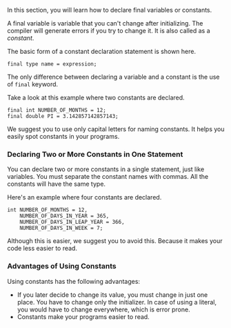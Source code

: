 In this section, you will learn how to declare final variables or constants.

A final variable is variable that you can't change after initializing.
The compiler will generate errors if you try to change it. It is also
called as a *constant*.

The basic form of a constant declaration statement is shown here.
```
final type name = expression;
```

The only difference between declaring a variable and a constant is the
use of `final` keyword.

Take a look at this example where two constants are declared.
```
final int NUMBER_OF_MONTHS = 12;
final double PI = 3.142857142857143;
```

We suggest you to use only capital letters for naming constants. It helps you
easily spot constants in your programs.

### Declaring Two or More Constants in One Statement

You can declare two or more constants in a single statement, just like variables.
You must separate the constant names with commas. All the constants will have the
same type.

Here's an example where four constants are declared.
```
int NUMBER_OF_MONTHS = 12,
    NUMBER_OF_DAYS_IN_YEAR = 365,
    NUMBER_OF_DAYS_IN_LEAP_YEAR = 366,
    NUMBER_OF_DAYS_IN_WEEK = 7;
```

Although this is easier, we suggest you to avoid this. Because it makes your
code less easier to read.

### Advantages of Using Constants

Using constants has the following advantages:
* If you later decide to change its value, you must change in just one place.
  You have to change only the initializer.  In case of using a literal, you would have to change everywhere, which is error prone.
* Constants make your programs easier to read.